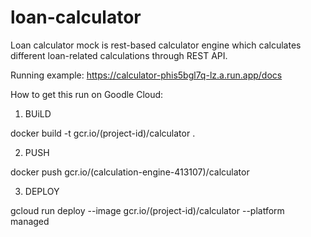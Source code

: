 # loan-calculator

Loan calculator mock is rest-based calculator engine which calculates different loan-related calculations through REST API.

Running example: https://calculator-phis5bgl7q-lz.a.run.app/docs

How to get this run on Goodle Cloud:

1. BUiLD

  docker build -t gcr.io/(project-id)/calculator .

2. PUSH

docker push gcr.io/(calculation-engine-413107)/calculator

3. DEPLOY
   
gcloud run deploy --image gcr.io/(project-id)/calculator --platform managed
